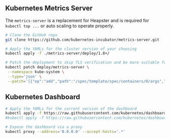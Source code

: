 
## Kubernetes Metrics Server
The `metrics-server` is a replacement for Heapster and is required for `kubectl top ...` or auto scaling to operate properly.

```bash
# Clone the GitHub repo
git clone https://github.com/kubernetes-incubator/metrics-server.git

# Apply the YAMLs for the cluster version of your choosing
kubectl apply -f ./metrics-server/deploy/1.8+/

# Patch the deployment to skip TLS verification and be more suitable for Vagrant environments
kubectl patch deploy/metrics-server \
 --namespace kube-system \
 --type='json' \
 --patch='[{"op":"add","path":"/spec/template/spec/containers/0/args","value": ["--kubelet-insecure-tls","--kubelet-preferred-address-types=InternalIP,ExternalIP,Hostname"]}]'
```

## Kubernetes Dashboard 

```bash
# Apply the YAMLs for the current version of the dashboard
kubectl apply -f https://raw.githubusercontent.com/kubernetes/dashboard/v1.10.1/src/deploy/recommended/kubernetes-dashboard.yaml
#kubectl apply -f https://raw.githubusercontent.com/kubernetes/dashboard/v2.0.0-beta4/aio/deploy/recommended.yaml

# Expose the dashboard via a proxy
kubectl proxy --address='0.0.0.0' --accept-hosts='.*'
```
